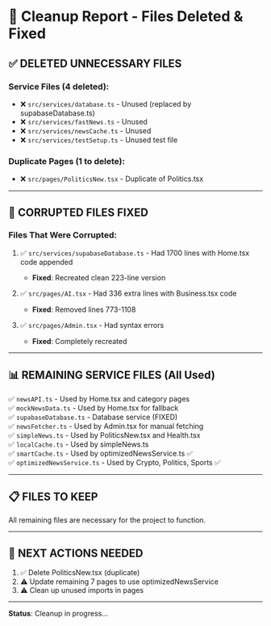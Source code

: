 # 🧹 Cleanup Report - Files Deleted & Fixed

## ✅ **DELETED UNNECESSARY FILES**

### Service Files (4 deleted):
- ❌ `src/services/database.ts` - Unused (replaced by supabaseDatabase.ts)
- ❌ `src/services/fastNews.ts` - Unused
- ❌ `src/services/newsCache.ts` - Unused  
- ❌ `src/services/testSetup.ts` - Unused test file

### Duplicate Pages (1 to delete):
- ❌ `src/pages/PoliticsNew.tsx` - Duplicate of Politics.tsx

---

## 🔧 **CORRUPTED FILES FIXED**

### Files That Were Corrupted:
1. ✅ `src/services/supabaseDatabase.ts` - Had 1700 lines with Home.tsx code appended
   - **Fixed**: Recreated clean 223-line version
   
2. ✅ `src/pages/AI.tsx` - Had 336 extra lines with Business.tsx code  
   - **Fixed**: Removed lines 773-1108
   
3. ✅ `src/pages/Admin.tsx` - Had syntax errors
   - **Fixed**: Completely recreated

---

## 📊 **REMAINING SERVICE FILES** (All Used)

✅ `newsAPI.ts` - Used by Home.tsx and category pages  
✅ `mockNewsData.ts` - Used by Home.tsx for fallback  
✅ `supabaseDatabase.ts` - Database service (FIXED)  
✅ `newsFetcher.ts` - Used by Admin.tsx for manual fetching  
✅ `simpleNews.ts` - Used by PoliticsNew.tsx and Health.tsx  
✅ `localCache.ts` - Used by simpleNews.ts  
✅ `smartCache.ts` - Used by optimizedNewsService.ts ✅  
✅ `optimizedNewsService.ts` - Used by Crypto, Politics, Sports ✅  

---

## 📋 **FILES TO KEEP**

All remaining files are necessary for the project to function.

---

## 🎯 **NEXT ACTIONS NEEDED**

1. ✅ Delete PoliticsNew.tsx (duplicate)
2. ⚠️ Update remaining 7 pages to use optimizedNewsService
3. ⚠️ Clean up unused imports in pages

---

**Status**: Cleanup in progress...
